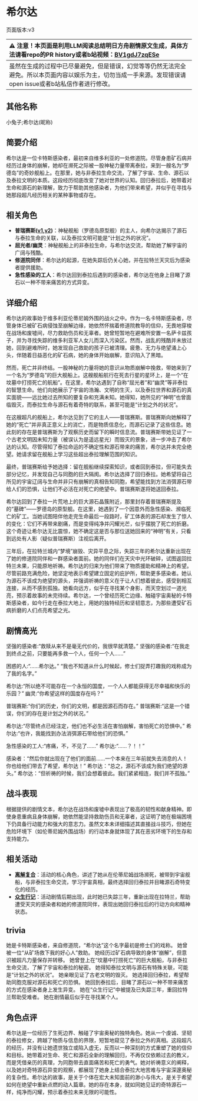 # 希尔达
页面版本:v3
 

| :warning: 注意！本页面是利用LLM阅读总结明日方舟剧情原文生成，具体方法请看repo的PR history或者b站视频：[BV1gdJ7zqESe](https://www.bilibili.com/video/BV1gdJ7zqESe/)         |
|:----------------------------|
| 虽然在生成的过程中已尽量避免，但是错误，幻觉等等仍然无法完全避免。所以本页面内容以娱乐为主，切勿当成一手来源。发现错误请open issue或者b站私信作者进行修改。|



## 其他名称
小兔子;希尔达(昵称)
## 简要介绍
希尔达是一位卡特斯感染者，最初来自维多利亚的一处修道院。尽管身患矿石病并经历过身体的崩解，她却在濒死之际被一股神秘力量带离泰拉，来到一艘名为“罗德岛”的奇妙舰船上。在那里，她与非泰拉生命交流，了解了宇宙、生命、源石以及泰拉文明的本质。这段经历彻底改变了她对世界的认知。回归泰拉后，她带着对生命和源石的新理解，致力于帮助其他感染者，为他们带来希望，并似乎在寻找与她那段超凡经历相关的某种事物或存在。
## 相关角色
-   **普瑞赛斯([v1](../chars/extended_char_pu_rui_sai_si.md),[v2](extended_char_pu_rui_sai_si.md))**：神秘舰船（罗德岛原型舰）的主人，向希尔达揭示了源石与泰拉生命的关联，以及泰拉文明可能是“计划之外的状况”。
-   **屈光者/幽灵**：神秘舰船上的非泰拉生命，与希尔达交流，帮助她了解宇宙的广阔与残酷。
-   **修道院同伴**：希尔达的起源，在她失踪后仍关心她，并在拉特兰天灾后为感染者提供援助。
-   **急性感染的工人**：希尔达回到泰拉后遇到的感染者，希尔达在他身上目睹了源石以一种不带来痛苦的方式异变。
## 详细介绍
希尔达的故事始于维多利亚伦蒂尼姆外围的战火之中。作为一名卡特斯感染者，尽管身体已被矿石病侵蚀至崩解边缘，她依然怀揣着修道院教导的信仰，无畏地穿梭在战场和废墟间，尽力救助伤员和无辜者。她曾短暂地在避难所安置一名萨卡兹孩子，并为寻找失踪的维多利亚军人女儿而深入污染区。然而，战乱的残酷并未放过她，回到避难所时，她发现自己救助的孩子已被清理。疲惫、无力与绝望涌上心头，伴随着日益恶化的矿石病，她的身体开始崩解，意识陷入了黑暗。

然而，死亡并非终结。一股神秘的力量将她的意识从物质崩解中挽救，带她来到了一个名为“罗德岛”的巨大舰船上。这艘舰船航行在死去行星的星环上，是一个“在坟墓中打捞死亡的航船”。在这里，希尔达遇到了自称“屈光者”和“幽灵”等非泰拉的智慧生命。他们向她展示了宇宙的浩瀚、文明的生灭，以及泰拉世界和源石的真实面貌——远比她过去所知的要复杂和充满未知。她得知，她所见的“神明”也曾面临毁灭，而泰拉生命与源石有着奇特的联系，甚至可能是“计划之外的状况”。

在这艘超凡的舰船上，希尔达见到了它的主人——普瑞赛斯。普瑞赛斯向她解释了她的“死亡”并非真正意义上的消亡，而是物质信息化，而源石记录了这些信息。她此刻的存在是普瑞赛斯为了观察历史而留下的瞬时信息流。普瑞赛斯带她见证了一个古老文明因未知力量（被误认为是遥远星光）而毁灭的景象，进一步冲击了希尔达的认知。尽管得知了泰拉命运的不确定性和源石带来的痛苦，希尔达并未完全绝望。她请求留在舰船上学习这些超出泰拉理解范围的知识。

最终，普瑞赛斯给予她选择：留在舰船继续探索知识，或者回到泰拉，但可能失去部分记忆，并发现自己与同胞的巨大隔阂。希尔达选择了回归泰拉。她希望将自己所见的宇宙辽阔与生命并非只有崩解的真相告知同胞，希望能找到方法消弭源石带给人们的恐惧，让他们不必活在对死亡的绝望中。普瑞赛斯遂将她送回泰拉。

希尔达回到了泰拉一片荒地上的巨大源石晶簇附近，那里封存着普瑞赛斯提及的“墓碑”——罗德岛的原型舰。在这里，她遇到了一个因意外而急性感染、濒临死亡的矿工。当她试图陪伴他走完生命最后一段路时，矿工体表的源石却发生了惊人的变化：它们不再带来剧痛，而是变得纯净并闪耀光芒，似乎摆脱了死亡的折磨。这个奇迹让希尔达无比震惊，她不确定这是否与那位送她回来的“神明”有关，只看到远处有人影（疑似普瑞赛斯）注视后离开。

三年后，在拉特兰城内“梦境”崩毁、灾异平息之际，失踪三年的希尔达重新出现在了她的修道院同伴和一群感染者面前。她的同伴们在天灾中光环破碎，试图返回拉特兰未果，只能原地祈祷。希尔达的归来为他们带来了物质援助和精神上的希望。尽管前路充满危险，她坚定地表示希望建立固定的庇护所，帮助更多感染者。她认为源石不该成为绝望的源头，并强调祈祷的意义在于让人们想着彼此，感受到相互连接，从而不感到孤独。她看向远方，似乎在寻找某个身影，而天空划过一道光亮，预示着故事的未完待续。希尔达，一个曾经历死亡边缘、触碰宇宙奥秘的卡特斯感染者，如今行走在泰拉大地上，用她的独特经历和坚韧意志，为那些遭受矿石病折磨的人们点亮希望之光。
## 剧情高光
坚强的感染者:“救赎从来不是毫无代价的，我很早就清楚。”
坚强的感染者:“在我走到终点之前，只要能再多救一个人，任何一个人......”

困惑的人:“......希尔达。”
“我也不知道从什么时候起，修士们捉弄打趣我的戏称成为了我的名字。”

希尔达:“所以绝不可能存在一个永恒的国度，一个人人都能获得无尽幸福和快乐的乐园？”
幽灵:“你希望这样的国度存在吗？”

普瑞赛斯:“你们的历史，你们的文明，都是因源石而存在。”
普瑞赛斯:“这是一个错误，你们的存在是计划之外的状况。”

希尔达:“尽管终点已经注定，他们也不必生活在害怕崩解，害怕死亡的恐惧中。”
希尔达:“也许，我能找到办法消弭源石带给他们的恐惧。”

急性感染的工人:“疼痛，不，不见了......”
希尔达:“......？！！”

感染者：“然后你就出现在了他们的面前......一个本来在三年前就失去消息的人！你也给他们带去了希望，希尔达！”
希尔达：“总之，源石不该成为我们绝望的源头。”
希尔达：“但祈祷的时候，我们会想着彼此。我们紧紧相连，我们并不孤独。”
## 战斗表现
根据提供的剧情文本，希尔达在战场和废墟中表现出了极高的韧性和献身精神。即使身患重病且身体崩解，她依然能坚持救助伤员和无辜者，这证明了她在极端困境下仍具备行动能力和强大的意志力。虽然文本未详细描述其直接战斗技巧，但她在危险环境下（如伦蒂尼姆外围战场）的行动本身就体现了其在恶劣环境下的生存和支持能力。
## 相关活动
-   **[离解复合](../stories/main_15.md)**：活动的核心角色，讲述了她从在伦蒂尼姆战场濒死，被带到宇宙舰船，与非泰拉生命交流，学习宇宙真相，最终选择回归泰拉并目睹源石奇特变化的经历。
-   **[众生行记](../stories/act42side.md)**：活动剧情后期出现，此时她已失踪三年，重新出现在拉特兰，帮助遭受天灾的感染者和她的修道院同伴，表现出她回归泰拉后的行动方向和精神状态。
## trivia
她是卡特斯感染者，来自修道院，“希尔达”这个名字最初是修士们的戏称。
她曾被一位“从矿场救下我的好心人”救助。
她经历过矿石病导致的身体“崩解”，但意识被超凡力量保存并转移。
她曾登上在“坟墓中打捞死亡”的巨大舰船，与非泰拉生命交流，了解了宇宙和泰拉的秘密。
她得知泰拉文明与源石有特殊关联，可能是“计划之外的状况”。
她亲眼见证了古老文明的毁灭。
她选择回归泰拉，希望帮助同胞克服对源石和死亡的恐惧。
她回到泰拉后，目睹了源石以一种不带来痛苦的方式在感染者身上发生异变。
她在“众生行记”中被提及已失踪三年，重回拉特兰帮助受难者。
她在剧情最后似乎在寻找某个人。
## 角色点评
希尔达是一位经历了生死边界、触碰了宇宙奥秘的独特角色。她从一个虔诚、坚韧的泰拉修女，跨越了物质与信息的界限，短暂地窥见了泰拉之外的真相。这段超凡的经历，并没有让她遗世独立或陷入虚无，反而以一种深刻的方式重塑了她的信仰和目标。她带着对生命、死亡和源石全新的理解回归，不再仅仅依赖过去的教义，而是凭借亲历的真理，为同胞带去直面痛苦和死亡的勇气。她对祈祷意义的阐释，以及她对奇特源石异变的观察，都展现了她身上结合泰拉大地苦难与宇宙深邃奥秘的复杂性。希尔达的故事，是关于个体在宏大未知面前的渺小与伟大，是关于希望如何在绝望中重新点燃的动人篇章。她的存在本身，就如同她见证的奇特源石一样，纯净而闪耀，预示着泰拉未来无限的可能性。